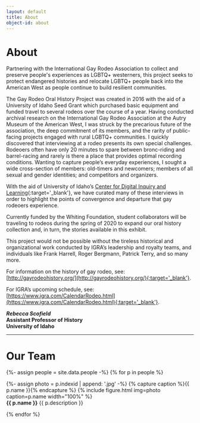 ```yaml
---
layout: default
title: About
object-id: about
---
```


<h1 class="py-2">About</h1>

Partnering with the International Gay Rodeo Association to collect and preserve people's experiences as LGBTQ+ westerners, this project seeks to protect endangered histories and relocate LGBTQ+ people back into the American West as people continue to build resilient communities.

The Gay Rodeo Oral History Project was created in 2016 with the aid of a University of Idaho Seed Grant which purchased basic equipment and funded travel to several rodeos over the course of a year. Having conducted archival research on the International Gay Rodeo Association at the Autry Museum of the American West, I was struck by the precarious future of the association, the deep commitment of its members, and the rarity of public-facing projects engaged with rural LGBTQ+ communities. I quickly discovered that interviewing at a rodeo presents its own special challenges. Rodeoers often have only 20 minutes to spare between bronc-riding and barrel-racing and rarely is there a place that provides optimal recording conditions. Wanting to capture people’s everyday experiences, I sought a wide cross-section of members: old-timers and newcomers; members of all sexual and gender identities; and competitors and organizers. 

With the aid of University of Idaho’s [Center for Digital Inquiry and Learning](https://cdil.lib.uidaho.edu/){:target='_blank'}, we have curated many of these interviews in order to highlight the points of convergence and departure that gay rodeoers experience. 

Currently funded by the Whiting Foundation, student collaborators will be traveling to rodeos during the spring of 2020 to expand our oral history collection and, in turn, the stories available in this exhibit.

This project would not be possible without the tireless historical and organizational work conducted by IGRA’s leadership and royalty teams, and individuals like Frank Harrell, Roger Bergmann, Patrick Terry, and so many more.

For information on the history of gay rodeo, see: [http://gayrodeohistory.org/](http://gayrodeohistory.org/){:target='_blank'}.

For IGRA’s upcoming schedule, see: [https://www.igra.com/CalendarRodeo.html](https://www.igra.com/CalendarRodeo.html){:target='_blank'}.

<div class="py-2"><strong>
<p><em>Rebecca Scofield</em><br>  
Assistant Professor of History<br>
University of Idaho</p>
</strong></div>  

---

# Our Team

{%- assign people = site.data.people -%}
{% for p in people %}

<div class="row py-2">
    <div class="col-md-2">
        {%- assign photo = p.indexid | append: '.jpg' -%}
        {% capture caption %}{{ p.name }}{% endcapture %}
        {% include figure.html img=photo caption=p.name width="100%" %}
    </div>
    <div class="col-md-10 align-self-center">
        <strong>{{ p.name }}</strong> {{ p.description }}
    </div>
</div>
    
{% endfor %}

